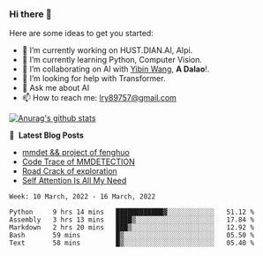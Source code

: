 ### Hi there 👋

<!--
**LRY89757/LRY89757** is a ✨ _special_ ✨ repository because its `README.md` (this file) appears on your GitHub profile.
-->
Here are some ideas to get you started:

- 🔭 I’m currently working on HUST.DIAN.AI, AIpi.
- 🌱 I’m currently learning Python, Computer Vision.
- 👯 I’m collaborating on AI with [Yibin Wang](https://github.com/flyleeee), **A Dalao**!.
- 🤔 I’m looking for help with Transformer.
- 💬 Ask me about AI
- 📫 How to reach me: lry89757@gmail.com
<!-- - 😄 Pronouns: ... -->
<!-- - ⚡ Fun fact: ... -->

[![Anurag's github stats](https://github-readme-stats.vercel.app/api?username=LRY89757)](https://github.com/anuraghazra/github-readme-stats)

📕 &nbsp;**Latest Blog Posts**
<!-- BLOG-POST-LIST:START -->
- [mmdet && project of fenghuo](https://lry89757.github.io/2021/11/09/mmdet-project-of-fenghuo/)
- [Code Trace of MMDETECTION](https://lry89757.github.io/2021/10/16/code-trace-of-mmdetection/)
- [Road Crack of exploration](https://lry89757.github.io/2021/10/04/lu-mian-lie-feng-shu-ju-ji-diao-yan/)
- [Self Attention Is All My Need](https://lry89757.github.io/2021/10/13/self-attention-is-all-my-need/)
<!-- - [God Mode in browsers: document.designMode = "on"](https://dev.to/gautamkrishnar/god-mode-in-browsers-document-designmode-on-2pmo) -->
<!-- BLOG-POST-LIST:END -->

<!--START_SECTION:waka-->
```text
Week: 10 March, 2022 - 16 March, 2022

Python     9 hrs 14 mins   ████████████▓░░░░░░░░░░░░   51.12 % 
Assembly   3 hrs 13 mins   ████▒░░░░░░░░░░░░░░░░░░░░   17.84 % 
Markdown   2 hrs 20 mins   ███▒░░░░░░░░░░░░░░░░░░░░░   12.92 % 
Bash       59 mins         █▒░░░░░░░░░░░░░░░░░░░░░░░   05.50 % 
Text       58 mins         █▒░░░░░░░░░░░░░░░░░░░░░░░   05.40 % 
```
<!--END_SECTION:waka-->

